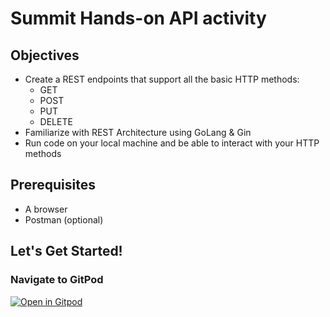 # Summit Hands-on API activity

## Objectives
- Create a REST endpoints that support all the basic HTTP methods:
  - GET
  - POST
  - PUT
  - DELETE
- Familiarize with REST Architecture using GoLang & Gin
- Run code on your local machine and be able to interact with your HTTP methods

## Prerequisites
- A browser
- Postman (optional)

## Let's Get Started!
### Navigate to GitPod
[![Open in Gitpod](https://gitpod.io/button/open-in-gitpod.svg)](https://gitpod.io/#https://github.com/jsibo/summit-handson])


